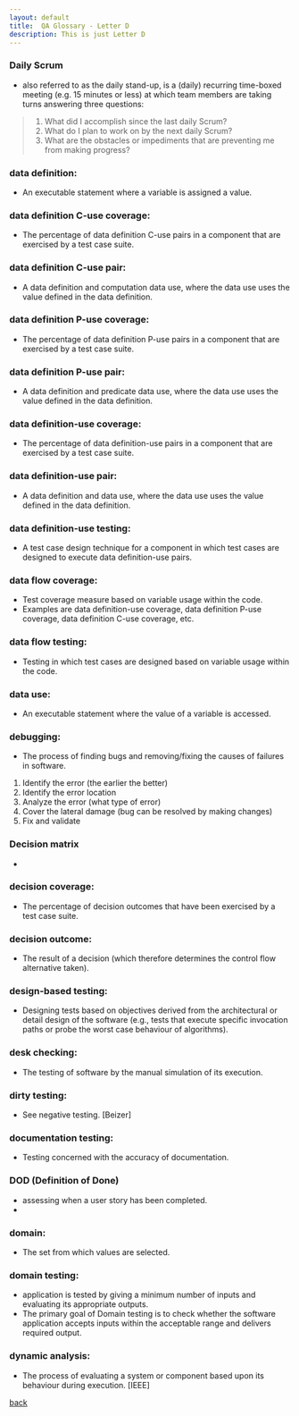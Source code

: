 ```yaml
---
layout: default
title:  QA Glossary - Letter D
description: This is just Letter D
---
```


### Daily Scrum 
- also referred to as the daily stand-up, is a (daily) recurring time-boxed meeting (e.g. 15 minutes or less) at which team members are taking turns answering three questions: 
> 1. What did I accomplish since the last daily Scrum? 
> 2. What do I plan to work on by the next daily Scrum? 
> 3. What are the obstacles or impediments that are preventing me from making progress?

### data definition: 
- An executable statement where a variable is assigned a value.

### data definition C-use coverage: 
- The percentage of data definition C-use pairs in a
component that are exercised by a test case suite.

### data definition C-use pair: 
- A data definition and computation data use, where the data
use uses the value defined in the data definition.

### data definition P-use coverage: 
- The percentage of data definition P-use pairs in a
component that are exercised by a test case suite.

### data definition P-use pair: 
- A data definition and predicate data use, where the data use
uses the value defined in the data definition.

### data definition-use coverage: 
- The percentage of data definition-use pairs in a component
that are exercised by a test case suite.

### data definition-use pair: 
- A data definition and data use, where the data use uses the
value defined in the data definition.

### data definition-use testing: 
- A test case design technique for a component in which test
cases are designed to execute data definition-use pairs.

### data flow coverage: 
- Test coverage measure based on variable usage within the code.
- Examples are data definition-use coverage, data definition P-use coverage, data
definition C-use coverage, etc.

### data flow testing: 
- Testing in which test cases are designed based on variable usage
within the code.

### data use: 
- An executable statement where the value of a variable is accessed.

### debugging: 
- The process of finding bugs and removing/fixing the causes of failures in software.
1. Identify the error (the earlier the better)
2. Identify the error location
3. Analyze the error (what type of error)
4. Cover the lateral damage (bug can be resolved by making changes)
5. Fix and validate

### Decision matrix
- 

### decision coverage: 
- The percentage of decision outcomes that have been exercised by a
test case suite.

### decision outcome: 
- The result of a decision (which therefore determines the control flow
alternative taken).

### design-based testing: 
- Designing tests based on objectives derived from the architectural
or detail design of the software (e.g., tests that execute specific invocation paths or
probe the worst case behaviour of algorithms).

### desk checking: 
- The testing of software by the manual simulation of its execution.

### dirty testing: 
- See negative testing. [Beizer]

### documentation testing: 
- Testing concerned with the accuracy of documentation.

### DOD (Definition of Done) 
- assessing when a user story has been completed.
- 

### domain: 
- The set from which values are selected.

### domain testing: 
- application is tested by giving a minimum number of inputs and evaluating its appropriate outputs. 
- The primary goal of Domain testing is to check whether the software application accepts inputs within the acceptable range and delivers required output.

### dynamic analysis: 
- The process of evaluating a system or component based upon its behaviour during execution. [IEEE]

[back](./)